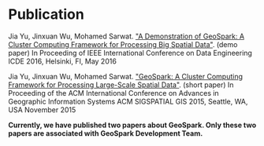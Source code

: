 # Publication

Jia Yu, Jinxuan Wu, Mohamed Sarwat. ["A Demonstration of GeoSpark: A Cluster Computing Framework for Processing Big Spatial Data"](http://www.public.asu.edu/~jiayu2/geospark/publication/GeoSpark_DemoPaper.pdf). (demo paper) In Proceeding of IEEE International Conference on Data Engineering ICDE 2016, Helsinki, FI, May 2016

Jia Yu, Jinxuan Wu, Mohamed Sarwat. ["GeoSpark: A Cluster Computing Framework for Processing Large-Scale Spatial Data"](http://www.public.asu.edu/~jiayu2/geospark/publication/GeoSpark_ShortPaper.pdf). (short paper) In Proceeding of the ACM International Conference on Advances in Geographic Information Systems ACM SIGSPATIAL GIS 2015, Seattle, WA, USA November 2015

**Currently, we have published two papers about GeoSpark. Only these two papers are associated with GeoSpark Development Team.**